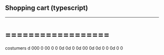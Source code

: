 ## Shopping cart (typescript)
---------------------------
==================
=================

costumers
d
000
0
00
0
0
0d
0d
0
0d
00
0d
0d
0
0
0d
0
0
